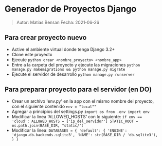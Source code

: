 # Generador de Proyectos Django

> Autor: Matias Bensan Fecha: 2021-06-26

## Para crear proyecto nuevo
- Active el ambiente virtual donde tenga Django 3.2+
- Clone este proyecto
- Ejecute 
    `python crear <nombre_proyecto> <nombre_app>`
- Entre a la carpeta del proyecto y ejecute las migraciones
    `python manage.py makemigrations && python manage.py migrate`
- Ejecute el servidor de desarrollo 
    `python manage.py runserver`

## Para preparar proyecto para el servidor (en DO)
- Crear un archivo 'env.py' en la app con el mismo nombre del proyecto,  con el siguiente contenido
    `env = "local""`
- Agregar a principios del settings.py
    `import os
    from .env import env`
- Modificar la línea 'ALLOWED_HOSTS' con lo siguiente:
    `
    if env == 'cloud':
        ALLOWED_HOSTS = ['ip_del_servidor']
        STATIC_ROOT = os.path.join(BASE_DIR, "static/")
    `
- Modificar la línea: `
    DATABASES = {
        'default': {
            'ENGINE': 'django.db.backends.sqlite3',
            'NAME': str(BASE_DIR / 'db.sqlite3'),
        }
    }
`
